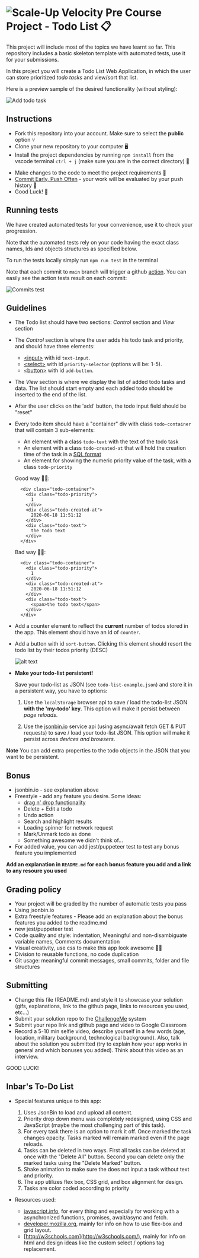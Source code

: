 # ![Scale-Up Velocity](./readme-files/logo-main.png) Pre Course Project - Todo List 📋

This project will include most of the topics we have learnt so far.
This repository includes a basic skeleton template with automated tests, use it for your submissions.

In this project you will create a Todo List Web Application, in which the user can store prioritized _todo tasks_ and view/sort that list.

Here is a preview sample of the desired functionality (without styling):

![Add todo task](./readme-files/basic-todo.gif)

## Instructions

- Fork this repository into your account. Make sure to select the **public** option ⑂
- Clone your new repository to your computer 🖥
- Install the project dependencies by running `npm install` from the vscode terminal `ctrl + j` (make sure you are in the correct directory) 📂
<!-- - [Create new branch](https://docs.github.com/en/desktop/contributing-and-collaborating-using-github-desktop/managing-branches) -->
- Make changes to the code to meet the project requirements 📝
- [Commit Early, Push Often](https://www.worklytics.co/commit-early-push-often/) - your work will be evaluated by your push history 📖
- Good Luck! 🤘

## Running tests

We have created automated tests for your convenience, use it to check your progression.

Note that the automated tests rely on your code having the exact class names, Ids and objects structures as specified below.

To run the tests locally simply run `npm run test` in the terminal

Note that each commit to `main` branch will trigger a github [action](https://docs.github.com/en/actions). You can easily see the action tests result on each commit:

![Commits test](./readme-files/commit-tests.png)

## Guidelines

- The Todo list should have two sections: _Control_ section and _View_ section
- The _Control_ section is where the user adds his todo task and priority, and should have three elements:
  - [\<input\>](https://developer.mozilla.org/en-US/docs/Web/HTML/Element/input) with id `text-input`.
  - [\<select\>](https://developer.mozilla.org/en-US/docs/Web/HTML/Element/select) with id `priority-selector` (options will be: 1-5).
  - [\<button\>](https://developer.mozilla.org/en-US/docs/Web/HTML/Element/button) with id `add-button`.
- The _View_ section is where we display the list of added todo tasks and data. The list should start empty and each added todo should be inserted to the end of the list.
- After the user clicks on the 'add' button, the todo input field should be "reset"
- Every todo item should have a "container" div with class `todo-container` that will contain 3 sub-elements:

  - An element with a class `todo-text` with the text of the todo task
  - An element with a class `todo-created-at` that will hold the creation time of the task in a [SQL format](https://www.w3schools.com/sql/sql_dates.asp#:~:text=SQL%20Date%20Data%20Types&text=DATE%20%2D%20format%20YYYY%2DMM%2D,YEAR%20%2D%20format%20YYYY%20or%20YY)
  - An element for showing the numeric priority value of the task, with a class `todo-priority`

  Good way 👍🏿:

  ```
    <div class="todo-container">
      <div class="todo-priority">
        1
      </div>
      <div class="todo-created-at">
        2020-06-18 11:51:12
      </div>
      <div class="todo-text">
        the todo text
      </div>
    </div>
  ```

  Bad way 👎🏿:

  ```
    <div class="todo-container">
      <div class="todo-priority">
        1
      </div>
      <div class="todo-created-at">
        2020-06-18 11:51:12
      </div>
      <div class="todo-text">
        <span>the todo text</span>
      </div>
    </div>
  ```

- Add a counter element to reflect the **current** number of todos stored in the app. This element should have an id of `counter`.

- Add a button with id `sort-button`. Clicking this element should resort the todo list by their todos priority (DESC)

  ![alt text](./readme-files/todo.gif)

- **Make your todo-list persistent!**

  Save your todo-list as JSON (see `todo-list-example.json`) and store it in a persistent way, you have to options:

  1. Use the `localStorage` browser api to save / load the todo-list JSON **with the 'my-todo' key**. This option will make it persist between _page reloads_.

  2. Use the [jsonbin.io](https://jsonbin.io/) service api (using async/await fetch GET & PUT requests) to save / load your todo-list JSON. This option will make it persist across _devices and browsers_.

**Note** You can add extra properties to the todo objects in the JSON that you want to be persistent.

## Bonus

- jsonbin.io - see explanation above
- Freestyle - add any feature you desire. Some ideas:
  - [drag n' drop functionality](https://htmldom.dev/drag-and-drop-element-in-a-list)
  - Delete + Edit a todo
  - Undo action
  - Search and highlight results
  - Loading spinner for network request
  - Mark/Unmark todo as done
  - Something awesome we didn't think of...
- For added value, you can add jest/puppeteer test to test any bonus feature you implemented

**Add an explanation in `README.md` for each bonus feature you add and a link to any resoure you used**

## Grading policy

- Your project will be graded by the number of automatic tests you pass
- Using jsonbin.io
- Extra freestyle features - Please add an explanation about the bonus features you added to the readme.md
- new jest/puppeteer test
- Code quality and style: indentation, Meaningful and non-disambiguate variable names, Comments documentation
- Visual creativity, use css to make this app look awesome 💅🏿
- Division to reusable functions, no code duplication
- Git usage: meaningful commit messages, small commits, folder and file structures

## Submitting

- Change this file (README.md) and style it to showcase your solution (gifs, explanations, link to the github page, links to resources you used, etc...)
- Submit your solution repo to the [ChallengeMe](http://challengeme.suvelocity.org/) system
- Submit your repo link and github page and video to Google Classroom
- Record a 5-10 min selfie video, describe yourself in a few words (age, location, military background, technological background). Also, talk about the solution you submitted (try to explain how your app works in general and which bonuses you added). Think about this video as an interview.

GOOD LUCK!

## Inbar's To-Do List

- Special features unique to this app:
  1. Uses JsonBin to load and upload all content.
  2. Priority drop down menu was completely redesigned, using CSS and JavaScript (maybe the most challenging part of this task).
  3. For every task there is an option to mark it off. Once marked the task changes opacity. Tasks marked will remain marked 
  even if the page reloads.
  4. Tasks can be deleted in two ways. First all tasks can be deleted at once with the "Delete All" button. Second you can delete only the marked tasks using the "Delete Marked" button.
  5. Shake animation to make sure the does not input a task without text and priority.
  6. The app utilizes flex box, CSS grid, and box alignment for design.
  7. Tasks are color coded according to priority

- Resources used:
  - [javascript.info](https://javascript.info/), for every thing and especially for working with a asynchronized functions, promises, await/async and fetch.
  - [developer.mozilla.org](https://developer.mozilla.org/en-US/docs/Web/CSS), mainly for info on how to use flex-box and grid layout.
  - [http://w3schools.com](http://w3schools.com/), mainly for info on html and design ideas like the custom select / options tag replacement.

